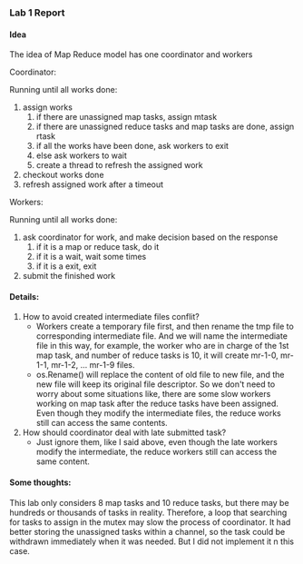 ### Lab 1 Report

#### Idea

The idea of Map Reduce model has one coordinator and workers

Coordinator:

Running until all works done:

1. assign works
   1. if there are unassigned map tasks, assign mtask
   2. if there are unassigned reduce tasks and map tasks are done, assign rtask
   3. if all the works have been done, ask workers to exit
   4. else ask workers to wait
   5. create a thread to refresh the assigned work
2. checkout works done
3. refresh assigned work after a timeout

Workers:

Running until all works done:

1. ask coordinator for work, and make decision based on the response
   1. if it is a map or reduce task, do it
   2. if it is a wait, wait some times
   3. if it is a exit, exit
2. submit the finished work

#### Details:

1. How to avoid created intermediate files conflit?
   * Workers create a temporary file first, and then rename the tmp file to corresponding intermediate file. And we will name the intermediate file in this way, for example, the worker who are in charge of the 1st map task, and number of reduce tasks is 10, it will create mr-1-0, mr-1-1, mr-1-2, ... mr-1-9 files.
   * os.Rename() will replace the content of old file to new file, and the new file will keep its original file descriptor. So we don't need to worry about some situations like, there are some slow workers working on map task after the reduce tasks have been assigned. Even though they modify the intermediate files, the reduce works still can access the same contents.
2. How should coordinator deal with late submitted task?
   * Just ignore them, like I said above, even though the late workers modify the intermediate, the reduce workers still can access the same content.

#### Some thoughts:

This lab only considers 8 map tasks and 10 reduce tasks, but there may be hundreds or thousands of tasks in reality. Therefore, a loop that searching for tasks to assign in the mutex may slow the process of coordinator. It had better storing the unassigned tasks within a channel, so the task could be withdrawn immediately when it was needed. But I did not implement it n this case.
